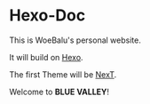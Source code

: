 # Hexo-Doc
This is WoeBalu's personal website.

It will build on [Hexo](https://hexo.io/).

The first Theme will be [NexT](http://theme-next.iissnan.com/).

Welcome to **BLUE VALLEY**!
